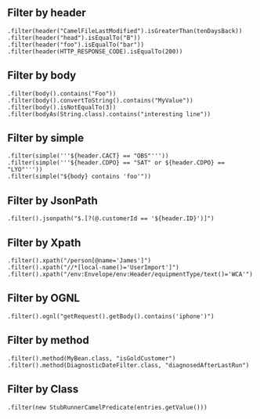 ## Filter by header

```
.filter(header("CamelFileLastModified").isGreaterThan(tenDaysBack))
.filter(header("head").isEqualTo("B"))
.filter(header("foo").isEqualTo("bar"))
.filter(header(HTTP_RESPONSE_CODE).isEqualTo(200))
```

## Filter by body

```
.filter(body().contains("Foo"))
.filter(body().convertToString().contains("MyValue"))
.filter(body().isNotEqualTo(3))
.filter(bodyAs(String.class).contains("interesting line"))
```

## Filter by simple

```
.filter(simple('''${header.CACT} == "OBS"'''))
.filter(simple('''${header.CDPO} == "SAT" or ${header.CDPO} == "LYO"'''))
.filter(simple("${body} contains 'foo'"))
```

## Filter by JsonPath

```
.filter().jsonpath("$.[?(@.customerId == '${header.ID}')]")
```

## Filter by Xpath

```
.filter().xpath("/person[@name='James']")
.filter().xpath("//*[local-name()='UserImport']")
.filter().xpath("/env:Envelope/env:Header/equipmentType/text()='WCA'")
```

## Filter by OGNL

```
.filter().ognl("getRequest().getBody().contains('iphone')")
```

## Filter by method

```
.filter().method(MyBean.class, "isGoldCustomer")
.filter().method(DiagnosticDateFilter.class, "diagnosedAfterLastRun")
```

## Filter by Class

```
.filter(new StubRunnerCamelPredicate(entries.getValue()))
```
